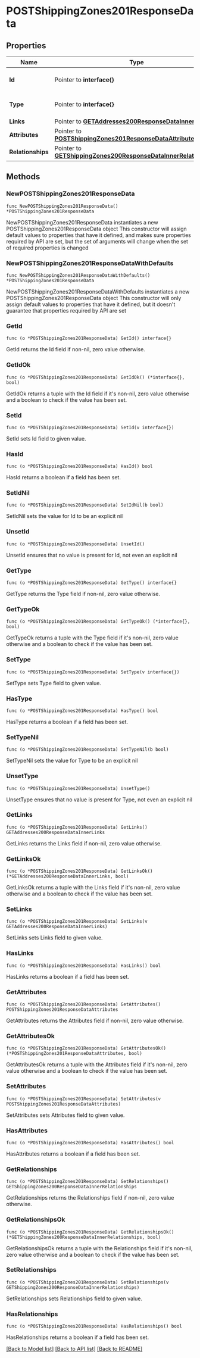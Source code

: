 # POSTShippingZones201ResponseData

## Properties

Name | Type | Description | Notes
------------ | ------------- | ------------- | -------------
**Id** | Pointer to **interface{}** | The resource&#39;s id | [optional] 
**Type** | Pointer to **interface{}** | The resource&#39;s type | [optional] 
**Links** | Pointer to [**GETAddresses200ResponseDataInnerLinks**](GETAddresses200ResponseDataInnerLinks.md) |  | [optional] 
**Attributes** | Pointer to [**POSTShippingZones201ResponseDataAttributes**](POSTShippingZones201ResponseDataAttributes.md) |  | [optional] 
**Relationships** | Pointer to [**GETShippingZones200ResponseDataInnerRelationships**](GETShippingZones200ResponseDataInnerRelationships.md) |  | [optional] 

## Methods

### NewPOSTShippingZones201ResponseData

`func NewPOSTShippingZones201ResponseData() *POSTShippingZones201ResponseData`

NewPOSTShippingZones201ResponseData instantiates a new POSTShippingZones201ResponseData object
This constructor will assign default values to properties that have it defined,
and makes sure properties required by API are set, but the set of arguments
will change when the set of required properties is changed

### NewPOSTShippingZones201ResponseDataWithDefaults

`func NewPOSTShippingZones201ResponseDataWithDefaults() *POSTShippingZones201ResponseData`

NewPOSTShippingZones201ResponseDataWithDefaults instantiates a new POSTShippingZones201ResponseData object
This constructor will only assign default values to properties that have it defined,
but it doesn't guarantee that properties required by API are set

### GetId

`func (o *POSTShippingZones201ResponseData) GetId() interface{}`

GetId returns the Id field if non-nil, zero value otherwise.

### GetIdOk

`func (o *POSTShippingZones201ResponseData) GetIdOk() (*interface{}, bool)`

GetIdOk returns a tuple with the Id field if it's non-nil, zero value otherwise
and a boolean to check if the value has been set.

### SetId

`func (o *POSTShippingZones201ResponseData) SetId(v interface{})`

SetId sets Id field to given value.

### HasId

`func (o *POSTShippingZones201ResponseData) HasId() bool`

HasId returns a boolean if a field has been set.

### SetIdNil

`func (o *POSTShippingZones201ResponseData) SetIdNil(b bool)`

 SetIdNil sets the value for Id to be an explicit nil

### UnsetId
`func (o *POSTShippingZones201ResponseData) UnsetId()`

UnsetId ensures that no value is present for Id, not even an explicit nil
### GetType

`func (o *POSTShippingZones201ResponseData) GetType() interface{}`

GetType returns the Type field if non-nil, zero value otherwise.

### GetTypeOk

`func (o *POSTShippingZones201ResponseData) GetTypeOk() (*interface{}, bool)`

GetTypeOk returns a tuple with the Type field if it's non-nil, zero value otherwise
and a boolean to check if the value has been set.

### SetType

`func (o *POSTShippingZones201ResponseData) SetType(v interface{})`

SetType sets Type field to given value.

### HasType

`func (o *POSTShippingZones201ResponseData) HasType() bool`

HasType returns a boolean if a field has been set.

### SetTypeNil

`func (o *POSTShippingZones201ResponseData) SetTypeNil(b bool)`

 SetTypeNil sets the value for Type to be an explicit nil

### UnsetType
`func (o *POSTShippingZones201ResponseData) UnsetType()`

UnsetType ensures that no value is present for Type, not even an explicit nil
### GetLinks

`func (o *POSTShippingZones201ResponseData) GetLinks() GETAddresses200ResponseDataInnerLinks`

GetLinks returns the Links field if non-nil, zero value otherwise.

### GetLinksOk

`func (o *POSTShippingZones201ResponseData) GetLinksOk() (*GETAddresses200ResponseDataInnerLinks, bool)`

GetLinksOk returns a tuple with the Links field if it's non-nil, zero value otherwise
and a boolean to check if the value has been set.

### SetLinks

`func (o *POSTShippingZones201ResponseData) SetLinks(v GETAddresses200ResponseDataInnerLinks)`

SetLinks sets Links field to given value.

### HasLinks

`func (o *POSTShippingZones201ResponseData) HasLinks() bool`

HasLinks returns a boolean if a field has been set.

### GetAttributes

`func (o *POSTShippingZones201ResponseData) GetAttributes() POSTShippingZones201ResponseDataAttributes`

GetAttributes returns the Attributes field if non-nil, zero value otherwise.

### GetAttributesOk

`func (o *POSTShippingZones201ResponseData) GetAttributesOk() (*POSTShippingZones201ResponseDataAttributes, bool)`

GetAttributesOk returns a tuple with the Attributes field if it's non-nil, zero value otherwise
and a boolean to check if the value has been set.

### SetAttributes

`func (o *POSTShippingZones201ResponseData) SetAttributes(v POSTShippingZones201ResponseDataAttributes)`

SetAttributes sets Attributes field to given value.

### HasAttributes

`func (o *POSTShippingZones201ResponseData) HasAttributes() bool`

HasAttributes returns a boolean if a field has been set.

### GetRelationships

`func (o *POSTShippingZones201ResponseData) GetRelationships() GETShippingZones200ResponseDataInnerRelationships`

GetRelationships returns the Relationships field if non-nil, zero value otherwise.

### GetRelationshipsOk

`func (o *POSTShippingZones201ResponseData) GetRelationshipsOk() (*GETShippingZones200ResponseDataInnerRelationships, bool)`

GetRelationshipsOk returns a tuple with the Relationships field if it's non-nil, zero value otherwise
and a boolean to check if the value has been set.

### SetRelationships

`func (o *POSTShippingZones201ResponseData) SetRelationships(v GETShippingZones200ResponseDataInnerRelationships)`

SetRelationships sets Relationships field to given value.

### HasRelationships

`func (o *POSTShippingZones201ResponseData) HasRelationships() bool`

HasRelationships returns a boolean if a field has been set.


[[Back to Model list]](../README.md#documentation-for-models) [[Back to API list]](../README.md#documentation-for-api-endpoints) [[Back to README]](../README.md)


